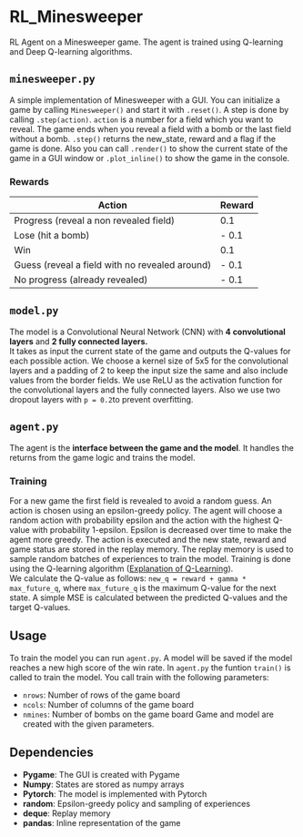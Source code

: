 # RL_Minesweeper
RL Agent on a Minesweeper game. The agent is trained using Q-learning and Deep Q-learning algorithms.
## ```minesweeper.py```
A simple implementation of Minesweeper with a GUI. 
You can initialize a game by calling ```Minesweeper()``` and start it with ```.reset()```. 
A step is done by calling ```.step(action)```. ```action``` is a number for a field which you want to reveal. 
The game ends when you reveal a field with a bomb or the last field without a bomb.
```.step()``` returns the new_state, reward and a flag if the game is done.
Also you can call ```.render()``` to show the current state of the game in a GUI window or ```.plot_inline()``` to show the game in the console.
### Rewards
| Action                                         | Reward |
|------------------------------------------------|--------|
| Progress (reveal a non revealed field)         | 0.1    |
| Lose (hit a bomb)                              | - 0.1  |
| Win                                            |  0.1   |
| Guess (reveal a field with no revealed around) | - 0.1  |
| No progress (already revealed)                 | - 0.1  |
## ```model.py```
The model is a Convolutional Neural Network (CNN) with **4 convolutional layers** and **2 fully connected layers.**<br>
It takes as input the current state of the game and outputs the Q-values for each possible action. We choose a kernel size of 5x5 for the convolutional layers and a padding of 2 to keep the input size the same and also include values from the border fields. 
We use ReLU as the activation function for the convolutional layers and the fully connected layers. Also we use two dropout layers with ```p = 0.2```to prevent overfitting.
## ``agent.py``
The agent is the **interface between the game and the model**. It handles the returns from the game logic and trains the model.
### Training
For a new game the first field is revealed to avoid a random guess. 
An action is chosen using an epsilon-greedy policy. The agent will choose a random action with probability epsilon and the action with the highest Q-value with probability 1-epsilon. Epsilon is decreased over time to make the agent more greedy.
The action is executed and the new state, reward and game status are stored in the replay memory.
The replay memory is used to sample random batches of experiences to train the model. Training is done using the Q-learning algorithm ([Explanation of Q-Learning](https://towardsdatascience.com/q-learning-algorithm-from-explanation-to-implementation-cdbeda2ea187)).
<br>We calculate the Q-value as follows: ```new_q = reward + gamma * max_future_q```, where ```max_future_q``` is the maximum Q-value for the next state.
A simple MSE is calculated between the predicted Q-values and the target Q-values.
## Usage
To train the model you can run ````agent.py````. A model will be saved if the model reaches a new high score of the win rate.
In ```agent.py``` the funtion ```train()``` is called to train the model. You call train with the following parameters:
- ````nrows````: Number of rows of the game board
- ````ncols````: Number of columns of the game board
- ````nmines````: Number of bombs on the game board
Game and model are created with the given parameters.
## Dependencies
- **Pygame**: The GUI is created with Pygame
- **Numpy**: States are stored as numpy arrays
- **Pytorch**: The model is implemented with Pytorch
- **random**: Epsilon-greedy policy and sampling of experiences
- **deque**: Replay memory
- **pandas**: Inline representation of the game


